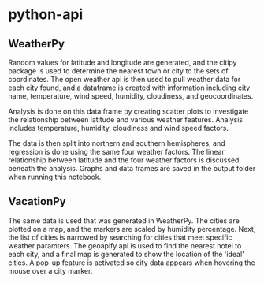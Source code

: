 # python-api

## WeatherPy

Random values for latitude and longitude are generated, and the citipy package is used to determine the nearest town or city to the sets of coordinates. The open weather api is then used to pull weather data for each city found, and a dataframe is created with information including city name, temperature, wind speed, humidity, cloudiness, and geocoordinates.

Analysis is done on this data frame by creating scatter plots to investigate the relationship between latitude and various weather features. Analysis includes temperature, humidity, cloudiness and wind speed factors.

The data is then split into northern and southern hemispheres, and regression is done using the same four weather factors. The linear relationship between latitude and the four weather factors is discussed beneath the analysis. Graphs and data frames are saved in the output folder when running this notebook.


## VacationPy

The same data is used that was generated in WeatherPy. The cities are plotted on a map, and the markers are scaled by humidity percentage. Next, the list of cities is narrowed by searching for cities that meet specific weather paramters. The geoapify api is used to find the nearest hotel to each city, and a final map is generated to show the location of the 'ideal' cities. A pop-up feature is activated so city data appears when hovering the mouse over a city marker.
